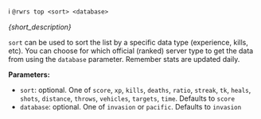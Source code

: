 :information_source:️ `@rwrs top <sort> <database>`

_{short_description}_

`sort` can be used to sort the list by a specific data type (experience, kills, etc). You can choose for which official (ranked) server type to get the data from using the `database` parameter. Remember stats are updated daily.

**Parameters:**

- `sort`: optional. One of `score`, `xp`, `kills`, `deaths`, `ratio`, `streak`, `tk`, `heals`, `shots`, `distance`, `throws`, `vehicles`, `targets`, `time`. Defaults to `score`
- `database`: optional. One of `invasion` or `pacific`. Defaults to `invasion`
